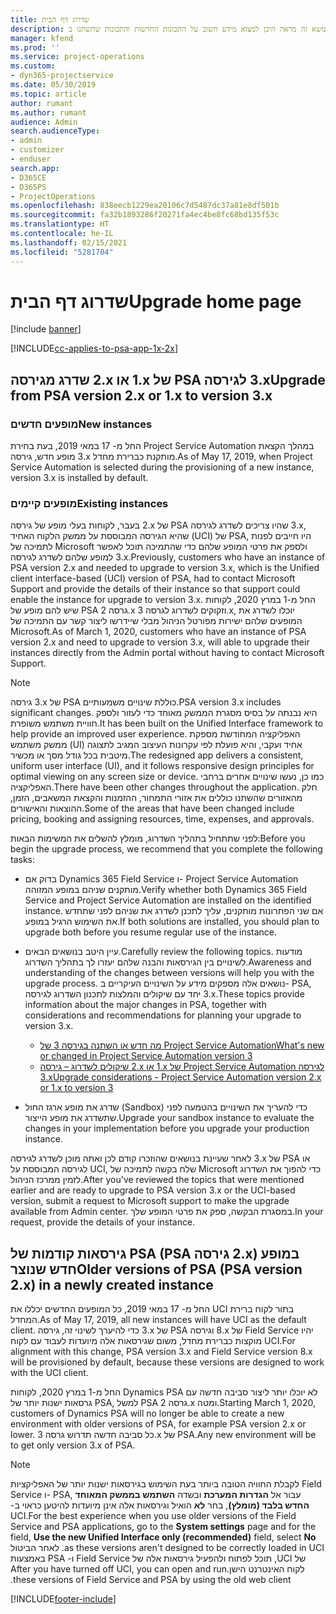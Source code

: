 ```yaml
---
title: שדרוג דף הבית
description: נושא זה מראה היכן למצוא מידע חשוב על התכונות החדשות והתכונות שהשתנו ב- Dynamics 365 Project Service Automation, והתהליך לשדרוג לגירסה החדשה ביותר.
manager: kfend
ms.prod: ''
ms.service: project-operations
ms.custom:
- dyn365-projectservice
ms.date: 05/30/2019
ms.topic: article
author: rumant
ms.author: rumant
audience: Admin
search.audienceType:
- admin
- customizer
- enduser
search.app:
- D365CE
- D365PS
- ProjectOperations
ms.openlocfilehash: 838eecb1229ea20106c7d5487dc37a81e8df501b
ms.sourcegitcommit: fa32b1893286f20271fa4ec4be8fc68bd135f53c
ms.translationtype: HT
ms.contentlocale: he-IL
ms.lasthandoff: 02/15/2021
ms.locfileid: "5281704"
---
```

# <a name="upgrade-home-page"></a><span data-ttu-id="8dd24-103">שדרוג דף הבית</span><span class="sxs-lookup"><span data-stu-id="8dd24-103">Upgrade home page</span></span>

[!include [banner](../includes/psa-now-project-operations.md)]

[!INCLUDE[cc-applies-to-psa-app-1x-2x](../includes/cc-applies-to-psa-app-1x-2x.md)]

## <a name="upgrade-from-psa-version-2x-or-1x-to-version-3x"></a><span data-ttu-id="8dd24-104">שדרג מגירסה ‎2.x או ‎1.x של PSA לגירסה ‎3.x</span><span class="sxs-lookup"><span data-stu-id="8dd24-104">Upgrade from PSA version 2.x or 1.x to version 3.x</span></span>

### <a name="new-instances"></a><span data-ttu-id="8dd24-105">מופעים חדשים</span><span class="sxs-lookup"><span data-stu-id="8dd24-105">New instances</span></span>

<span data-ttu-id="8dd24-106">החל מ- 17 במאי 2019, בעת בחירת Project Service Automation במהלך הקצאת מופע חדש, גירסה ‎3.x מותקנת כברירת מחדל.</span><span class="sxs-lookup"><span data-stu-id="8dd24-106">As of May 17, 2019, when Project Service Automation is selected during the provisioning of a new instance, version 3.x is installed by default.</span></span>

### <a name="existing-instances"></a><span data-ttu-id="8dd24-107">מופעים קיימים</span><span class="sxs-lookup"><span data-stu-id="8dd24-107">Existing instances</span></span>

<span data-ttu-id="8dd24-108">בעבר, לקוחות בעלי מופע של גירסה ‎2.x של PSA שהיו צריכים לשדרג לגירסה ‎3.x, שהיא הגירסה המבוססת על ממשק הלקוח האחיד (UCI) של PSA, היו חייבים לפנות לתמיכה של Microsoft ולספק את פרטי המופע שלהם כדי שהתמיכה תוכל לאפשר למופע שלהם לשדרג לגירסה ‎3.x.</span><span class="sxs-lookup"><span data-stu-id="8dd24-108">Previously, customers who have an instance of PSA version 2.x and needed to upgrade to version 3.x, which is the Unified client interface-based (UCI) version of PSA, had to contact Microsoft Support and provide the details of their instance so that support could enable the instance for upgrade to version 3.x.</span></span> <span data-ttu-id="8dd24-109">החל מ-1 במרץ 2020, לקוחות שיש להם מופע של PSA גרסה 2.x וזקוקים לשדרוג לגרסה 3.x, יוכלו לשדרג את המופעים שלהם ישירות מפורטל הניהול מבלי שיידרשו ליצור קשר עם התמיכה של Microsoft.</span><span class="sxs-lookup"><span data-stu-id="8dd24-109">As of March 1, 2020, customers who have an instance of PSA version 2.x and need to upgrade to version 3.x, will able to upgrade their instances directly from the Admin portal without having to contact Microsoft Support.</span></span>  

> [!NOTE]
> <span data-ttu-id="8dd24-110">גירסה ‎3.x של PSA כוללת שינויים משמעותיים.</span><span class="sxs-lookup"><span data-stu-id="8dd24-110">PSA version 3.x includes significant changes.</span></span> <span data-ttu-id="8dd24-111">היא נבנתה על בסיס מסגרת הממשק מאוחד כדי לעזור ולספק חוויית משתמש משופרת.</span><span class="sxs-lookup"><span data-stu-id="8dd24-111">It has been built on the Unified Interface framework to help provide an improved user experience.</span></span> <span data-ttu-id="8dd24-112">האפליקציה המחודשת מספקת ממשק משתמש (UI) אחיד ועקבי, והיא פועלת לפי עקרונות העיצוב המגיב לתצוגה מיטבית בכל גודל מסך או מכשיר.</span><span class="sxs-lookup"><span data-stu-id="8dd24-112">The redesigned app delivers a consistent, uniform user interface (UI), and it follows responsive design principles for optimal viewing on any screen size or device.</span></span> <span data-ttu-id="8dd24-113">כמו כן, נעשו שינויים אחרים ברחבי האפליקציה.</span><span class="sxs-lookup"><span data-stu-id="8dd24-113">There have been other changes throughout the application.</span></span> <span data-ttu-id="8dd24-114">חלק מהאזורים שהשתנו כוללים את אזורי התמחור, ההזמנות והקצאת המשאבים, הזמן, ההוצאות והאישורים.</span><span class="sxs-lookup"><span data-stu-id="8dd24-114">Some of the areas that have been changed include pricing, booking and assigning resources, time, expenses, and approvals.</span></span>

<span data-ttu-id="8dd24-115">לפני שתתחיל בתהליך השדרוג, מומלץ להשלים את המשימות הבאות:</span><span class="sxs-lookup"><span data-stu-id="8dd24-115">Before you begin the upgrade process, we recommend that you complete the following tasks:</span></span>

- <span data-ttu-id="8dd24-116">בדוק אם Dynamics 365 Field Service ו- Project Service Automation מותקנים שניהם במופע המזוהה.</span><span class="sxs-lookup"><span data-stu-id="8dd24-116">Verify whether both Dynamics 365 Field Service and Project Service Automation are installed on the identified instance.</span></span> <span data-ttu-id="8dd24-117">אם שני הפתרונות מותקנים, עליך לתכנן לשדרג את שניהם לפני שתחדש את השימוש הרגיל במופע.</span><span class="sxs-lookup"><span data-stu-id="8dd24-117">If both solutions are installed, you should plan to upgrade both before you resume regular use of the instance.</span></span>
- <span data-ttu-id="8dd24-118">עיין היטב בנושאים הבאים.</span><span class="sxs-lookup"><span data-stu-id="8dd24-118">Carefully review the following topics.</span></span> <span data-ttu-id="8dd24-119">מודעות לשינויים בין הגירסאות והבנה שלהם יעזרו לך בתהליך השדרוג.</span><span class="sxs-lookup"><span data-stu-id="8dd24-119">Awareness and understanding of the changes between versions will help you with the upgrade process.</span></span> <span data-ttu-id="8dd24-120">נושאים אלה מספקים מידע על השינויים העיקריים ב- PSA, יחד עם שיקולים והמלצות לתכנון השדרוג לגירסה ‎3.x.</span><span class="sxs-lookup"><span data-stu-id="8dd24-120">These topics provide information about the major changes in PSA, together with considerations and recommendations for planning your upgrade to version 3.x.</span></span>

    - [<span data-ttu-id="8dd24-121">מה חדש או השתנה בגירסה 3 של Project Service Automation</span><span class="sxs-lookup"><span data-stu-id="8dd24-121">What's new or changed in Project Service Automation version 3</span></span>](whats-new-changed-v3.md)
    - [<span data-ttu-id="8dd24-122">שיקולים לשדרוג – גירסה ‎2.x או ‎1.x של Project Service Automation לגירסה ‎3.x</span><span class="sxs-lookup"><span data-stu-id="8dd24-122">Upgrade considerations - Project Service Automation version 2.x or 1.x to version 3</span></span>](upgrade-v3.md)

- <span data-ttu-id="8dd24-123">שדרג את מופע ארגז החול (Sandbox) כדי להעריך את השינויים בהטמעה לפני שתשדרג את מופע הייצור.</span><span class="sxs-lookup"><span data-stu-id="8dd24-123">Upgrade your sandbox instance to evaluate the changes in your implementation before you upgrade your production instance.</span></span>

<span data-ttu-id="8dd24-124">לאחר שעיינת בנושאים שהוזכרו קודם לכן ואתה מוכן לשדרג לגירסה ‎3.x של PSA או לגירסה המבוססת על UCI, שלח בקשה לתמיכה של Microsoft כדי להפוך את השדרוג לזמין ממרכז הניהול.</span><span class="sxs-lookup"><span data-stu-id="8dd24-124">After you've reviewed the topics that were mentioned earlier and are ready to upgrade to PSA version 3.x or the UCI-based version, submit a request to Microsoft support to make the upgrade available from Admin center.</span></span> <span data-ttu-id="8dd24-125">במסגרת הבקשה, ספק את פרטי המופע שלך.</span><span class="sxs-lookup"><span data-stu-id="8dd24-125">In your request, provide the details of your instance.</span></span>

## <a name="older-versions-of-psa-psa-version-2x-in-a-newly-created-instance"></a><span data-ttu-id="8dd24-126">גירסאות קודמות של PSA ‏(PSA גירסה ‎2.x) במופע חדש שנוצר</span><span class="sxs-lookup"><span data-stu-id="8dd24-126">Older versions of PSA (PSA version 2.x) in a newly created instance</span></span>

<span data-ttu-id="8dd24-127">החל מ- 17 במאי 2019, כל המופעים החדשים יכללו את UCI בתור לקוח ברירת המחדל.</span><span class="sxs-lookup"><span data-stu-id="8dd24-127">As of May 17, 2019, all new instances will have UCI as the default client.</span></span> <span data-ttu-id="8dd24-128">כדי להיערך לשינוי זה, גירסה ‎3.x של PSA וגירסה ‎8.x של Field Service יהיו מוקצות כברירת מחדל, משום שגירסאות אלה מיועדות לעבוד עם לקוח UCI.</span><span class="sxs-lookup"><span data-stu-id="8dd24-128">For alignment with this change, PSA version 3.x and Field Service version 8.x will be provisioned by default, because these versions are designed to work with the UCI client.</span></span>

<span data-ttu-id="8dd24-129">החל מ-1 במרץ 2020, לקוחות Dynamics PSA לא יוכלו יותר ליצור סביבה חדשה עם גרסאות ישנות יותר של PSA, למשל PSA גרסה 2.x ומטה.</span><span class="sxs-lookup"><span data-stu-id="8dd24-129">Starting March 1, 2020, customers of Dynamics PSA will no longer be able to create a new environment with older versions of PSA, for example PSA version 2.x or lower.</span></span> <span data-ttu-id="8dd24-130">כל סביבה חדשה תדרוש גרסה 3.x של PSA.</span><span class="sxs-lookup"><span data-stu-id="8dd24-130">Any new environment will be to get only version 3.x of PSA.</span></span>

> [!NOTE]
> <span data-ttu-id="8dd24-131">לקבלת החוויה הטובה ביותר בעת השימוש בגירסאות ישנות יותר של האפליקציות Field Service ו- PSA, עבור אל **הגדרות המערכת** ובשדה **‏‫השתמש בממשק המאוחד החדש בלבד (מומלץ)**, בחר **לא** הואיל וגירסאות אלה אינן מיועדות להיטען כראוי ב- UCI.</span><span class="sxs-lookup"><span data-stu-id="8dd24-131">For the best experience when you use older versions of the Field Service and PSA applications, go to the **System settings** page and for the field, **Use the new Unified Interface only (recommended)** field, select **No** as these versions aren't designed to be correctly loaded in UCI.</span></span> <span data-ttu-id="8dd24-132">לאחר הביטול של UCI, תוכל לפתוח ולהפעיל גירסאות אלה של Field Service ו- PSA באמצעות לקוח האינטרנט הישן.</span><span class="sxs-lookup"><span data-stu-id="8dd24-132">After you have turned off UCI, you can open and run these versions of Field Service and PSA by using the old web client.</span></span> 


[!INCLUDE[footer-include](../includes/footer-banner.md)]